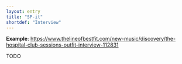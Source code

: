 ```yaml
---
layout: entry
title: "SP-it"
shortdef: "Interview"
---
```


**Example**: <https://www.thelineofbestfit.com/new-music/discovery/the-hospital-club-sessions-outfit-interview-112831>

<!-- details -->

TODO
